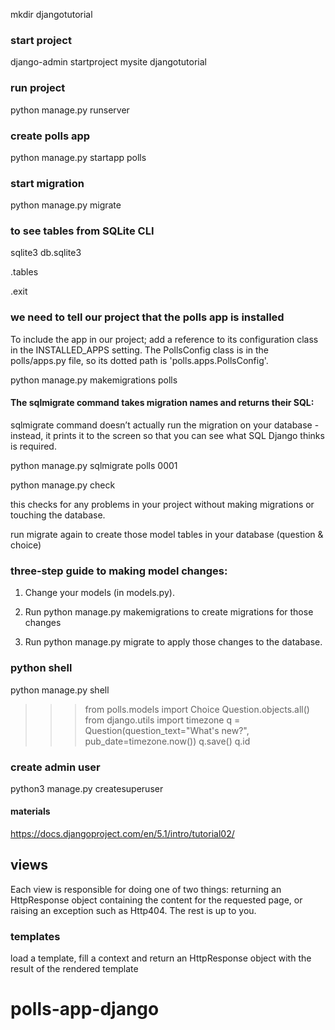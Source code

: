 mkdir djangotutorial

### start project

django-admin startproject mysite djangotutorial

### run project

python manage.py runserver

### create polls app

python manage.py startapp polls

### start migration

python manage.py migrate

### to see tables from SQLite CLI
sqlite3 db.sqlite3

.tables

.exit

### we need to tell our project that the polls app is installed
To include the app in our project; add a reference to its configuration class in the INSTALLED_APPS setting. The PollsConfig class is in the polls/apps.py file, so its dotted path is 'polls.apps.PollsConfig'. 

python manage.py makemigrations polls

#### The sqlmigrate command takes migration names and returns their SQL:
sqlmigrate command doesn’t actually run the migration on your database - instead, it prints it to the screen so that you can see what SQL Django thinks is required.

python manage.py sqlmigrate polls 0001

python manage.py check

this checks for any problems in your project without making migrations or touching the database.

run migrate again to create those model tables in your database (question & choice)

### three-step guide to making model changes:

1. Change your models (in models.py).

2. Run python manage.py makemigrations to create migrations for those changes

3. Run python manage.py migrate to apply those changes to the database.

### python shell
python manage.py shell

>>> from polls.models import Choice
>>> Question.objects.all()
>>> from django.utils import timezone
>>> q = Question(question_text="What's new?", pub_date=timezone.now())
>>> q.save()
>>> q.id

### create admin user
python3 manage.py createsuperuser

#### materials
https://docs.djangoproject.com/en/5.1/intro/tutorial02/

## views
Each view is responsible for doing one of two things: returning an HttpResponse object containing the content for the requested page, or raising an exception such as Http404. The rest is up to you.

### templates
load a template, 
fill a context and 
return an HttpResponse object with the result of the rendered template


# polls-app-django

